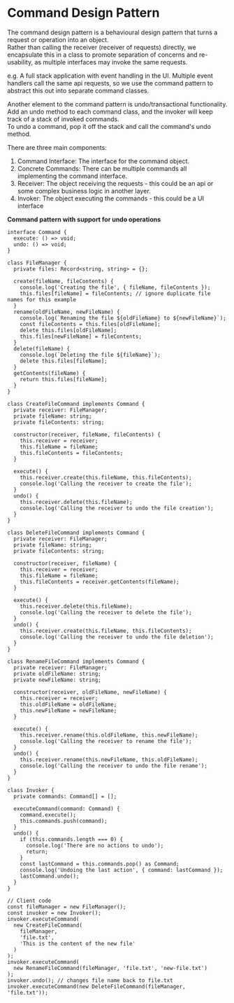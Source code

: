 # Command Design Pattern

The command design pattern is a behavioural design pattern that turns a request or operation into an object.   
Rather than calling the receiver (receiver of requests) directly, we encapsulate this in a class to promote separation of concerns and re-usability, as multiple interfaces may invoke the same requests.   

e.g. A full stack application with event handling in the UI. Multiple event handlers call the same api requests, so we use the command pattern to abstract this out into separate command classes.   

Another element to the command pattern is undo/transactional functionality.   
Add an undo method to each command class, and the invoker will keep track of a stack of invoked commands.   
To undo a command, pop it off the stack and call the command's undo method.   

There are three main components:
1. Command Interface: The interface for the command object.
2. Concrete Commands: There can be multiple commands all implementing the command interface.
3. Receiver: The object receiving the requests - this could be an api or some complex business logic in another layer.
4. Invoker: The object executing the commands - this could be a UI interface

**Command pattern with support for undo operations**
```
interface Command {
  execute: () => void;
  undo: () => void;
}

class FileManager {
  private files: Record<string, string> = {};

  create(fileName, fileContents) {
    console.log('Creating the file', { fileName, fileContents });
    this.files[fileName] = fileContents; // ignore duplicate file names for this example
  }
  rename(oldFileName, newFileName) {
    console.log(`Renaming the file ${oldFileName} to ${newFileName}`);
    const fileContents = this.files[oldFileName];
    delete this.files[oldFileName];
    this.files[newFileName] = fileContents;
  }
  delete(fileName) {
    console.log(`Deleting the file ${fileName}`);
    delete this.files[fileName];
  }
  getContents(fileName) {
    return this.files[fileName];
  }
}

class CreateFileCommand implements Command {
  private receiver: FileManager;
  private fileName: string;
  private fileContents: string;

  constructor(receiver, fileName, fileContents) {
    this.receiver = receiver;
    this.fileName = fileName;
    this.fileContents = fileContents;
  }

  execute() {
    this.receiver.create(this.fileName, this.fileContents);
    console.log('Calling the receiver to create the file');
  }
  undo() {
    this.receiver.delete(this.fileName);
    console.log('Calling the receiver to undo the file creation');
  }
}

class DeleteFileCommand implements Command {
  private receiver: FileManager;
  private fileName: string;
  private fileContents: string;

  constructor(receiver, fileName) {
    this.receiver = receiver;
    this.fileName = fileName;
    this.fileContents = receiver.getContents(fileName);
  }

  execute() {
    this.receiver.delete(this.fileName);
    console.log('Calling the receiver to delete the file');
  }
  undo() {
    this.receiver.create(this.fileName, this.fileContents);
    console.log('Calling the receiver to undo the file deletion');
  }
}

class RenameFileCommand implements Command {
  private receiver: FileManager;
  private oldFileName: string;
  private newFileName: string;

  constructor(receiver, oldFileName, newFileName) {
    this.receiver = receiver;
    this.oldFileName = oldFileName;
    this.newFileName = newFileName;
  }

  execute() {
    this.receiver.rename(this.oldFileName, this.newFileName);
    console.log('Calling the receiver to rename the file');
  }
  undo() {
    this.receiver.rename(this.newFileName, this.oldFileName);
    console.log('Calling the receiver to undo the file rename');
  }
}

class Invoker {
  private commands: Command[] = [];

  executeCommand(command: Command) {
    command.execute();
    this.commands.push(command);
  }
  undo() {
    if (this.commands.length === 0) {
      console.log('There are no actions to undo');
      return;
    }
    const lastCommand = this.commands.pop() as Command;
    console.log('Undoing the last action', { command: lastCommand });
    lastCommand.undo();
  }
}

// Client code
const fileManager = new FileManager();
const invoker = new Invoker();
invoker.executeCommand(
  new CreateFileCommand(
    fileManager,
    'file.txt',
    'This is the content of the new file'
  )
);
invoker.executeCommand(
  new RenameFileCommand(fileManager, 'file.txt', 'new-file.txt')
);
invoker.undo(); // changes file name back to file.txt
invoker.executeCommand(new DeleteFileCommand(fileManager, 'file.txt'));
```